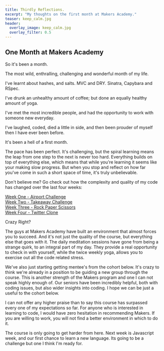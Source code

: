 ```yaml
---
title: Thirdly Reflections.
excerpt: "My thoughts on the first month at Makers Academy."
teaser: keep_calm.jpg
header:
  overlay_image: keep_calm.jpg
  overlay_filter: 0.5
---
```

## One Month at Makers Academy
So it's been a month.

The most wild, enthralling, challenging and wonderful month of my life.

I've learnt about hashes, and salts. MVC and DRY. Sinatra, Capybara and RSpec.

I've drunk an unhealthy amount of coffee; but done an equally healthy amount of yoga.

I've met the most incredible people, and had the opportunity to work with someone new everyday.

I've laughed, coded, died a little in side, and then been prouder of myself then I have ever been before.

It's been a hell of a first month.

The pace has been perfect. It's challenging, but the spiral learning means the leap from one step to the next is never too hard. Everything builds on top of everything else, which means that while you're learning it seems like your making slow progress. But when you stop and reflect on how far you've come in such a short space of time, it's truly unbelievable.

Don't believe me? Go check out how the complexity and quality of my code has changed over the last four weeks:

[Week One - Airport Challenge](https://github.com/TomStuart92/airport_challenge)   
[Week Two - Takeaway Challenge](https://github.com/TomStuart92/takeaway-challenge)   
[Week Three - Rock Paper Scissors](https://github.com/TomStuart92/rps-challenge)   
[Week Four - Twitter Clone](https://github.com/TomStuart92/chitter-challenge)   

Crazy Right?

The guys at Makers Academy have built an environment that almost forces you to succeed. And it's not just the quality of the course, but everything else that goes with it. The daily meditation sessions have gone from being a strange quirk, to an integral part of my day. They provide a real opportunity to check in with yourself, while the twice weekly yoga, allows you to exercise out all the code related stress.

We've also just starting getting mentee's from the cohort below. It's crazy to think we're already in a position to be guiding a new group through the course. This is another strength of the Makers program and one I can not speak highly enough of. Our seniors have been incredibly helpful, both with coding issues, but also wider insights into coding. I hope we can be just a useful to the cohort below.

I can not offer any higher praise than to say this course has surpassed every one of my expectations so far. For anyone who is interested in learning to code, I would have zero hesitation in recommending Makers. If you are willing to work, you will not find a better environment in which to do it. 

The course is only going to get harder from here. Next week is Javascript week, and our first chance to learn a new language. Its going to be a challenge but one I think I'm ready for.
